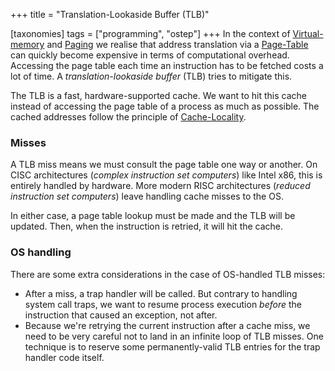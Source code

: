 +++
title = "Translation-Lookaside Buffer (TLB)"

[taxonomies]
tags = ["programming", "ostep"]
+++
In the context of [Virtual-memory](https://john-rodewald.github.io/blog/virtual-memory) and [Paging](https://john-rodewald.github.io/blog/paging) we realise that address translation via a [Page-Table](https://john-rodewald.github.io/blog/page-table) can quickly become expensive in terms of computational overhead. Accessing the page table each time an instruction has to be fetched costs a lot of time. A *translation-lookaside buffer* (TLB) tries to mitigate this.

The TLB is a fast, hardware-supported cache. We want to hit this cache instead of accessing the page table of a process as much as possible. The cached addresses follow the principle of [Cache-Locality](https://john-rodewald.github.io/blog/cache-locality).

### Misses
A TLB miss means we must consult the page table one way or another. On CISC architectures (*complex instruction set computers*) like Intel x86, this is entirely handled by hardware. More modern RISC architectures (*reduced instruction set computers*) leave handling cache misses to the OS. 

In either case, a page table lookup must be made and the TLB will be updated. Then, when the instruction is retried, it will hit the cache.

### OS handling
There are some extra considerations in the case of OS-handled TLB misses:

- After a miss, a trap handler will be called. But contrary to handling system call traps, we want to resume process execution *before* the instruction that caused an exception, not after.
- Because we're retrying the current instruction after a cache miss, we need to be very careful not to land in an infinite loop of TLB misses. One technique is to reserve some permanently-valid TLB entries for the trap handler code itself.
